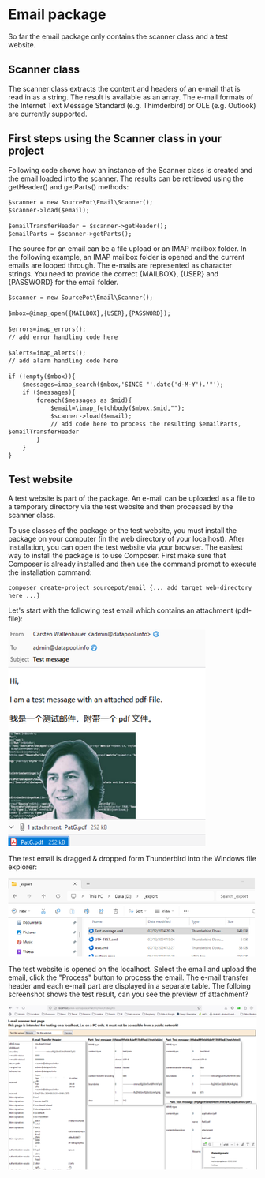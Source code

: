 # Email package

So far the email package only contains the scanner class and a test website.

## Scanner class

The scanner class extracts the content and headers of an e-mail that is read in as a string. The result is available as an array. The e-mail formats of the Internet Text Message Standard (e.g. Thimderbird) or OLE (e.g. Outlook) are currently supported.

## First steps using the Scanner class in your project

Following code shows how an instance of the Scanner class is created and the email loaded into the scanner. The results can be retrieved using the getHeader() and getParts() methods:
```
$scanner = new SourcePot\Email\Scanner();
$scanner->load($email);

$emailTransferHeader = $scanner->getHeader();
$emailParts = $scanner->getParts();
```

The source for an email can be a file upload or an IMAP mailbox folder. In the following example, an IMAP mailbox folder is opened and the current emails are looped through. The e-mails are represented as character strings. You need to provide the correct {MAILBOX}, {USER} and {PASSWORD} for the email folder.
```
$scanner = new SourcePot\Email\Scanner();

$mbox=@imap_open({MAILBOX},{USER},{PASSWORD});

$errors=imap_errors();  
// add error handling code here

$alerts=imap_alerts();
// add alarm handling code here

if (!empty($mbox)){
    $messages=imap_search($mbox,'SINCE "'.date('d-M-Y').'"');
    if ($messages){
        foreach($messages as $mid){
            $email=\imap_fetchbody($mbox,$mid,"");
            $scanner->load($email);
            // add code here to process the resulting $emailParts, $emailTransferHeader
        }
    }
}    
```

## Test website
A test website is part of the package. An e-mail can be uploaded as a file to a temporary directory via the test website and then processed by the scanner class.

To use classes of the package or the test website, you must install the package on your computer (in the web directory of your localhost). After installation, you can open the test website via your browser. The easiest way to install the package is to use Composer. First make sure that Composer is already installed and then use the command prompt to execute the installation command:
```
composer create-project sourcepot/email {... add target web-directory here ...}
```

Let's start with the following test email which contains an attachment (pdf-file):

<kbd><img src="./assets/test_message.png" alt="Test email" style="width:400px;"/></kbd>

The test email is dragged & dropped form Thunderbird into the Windows file explorer:

<kbd><img src="./assets/test_message_upload.png" alt="Test copied to a folder on the computer" style="width:500px;"/></kbd>

The test website is opened on the localhost. Select the email and upload the email, click the "Process" button to process the email. The e-mail transfer header and each e-mail part are displayed in a separate table. The folloing screenshot shows the test result, can you see the preview of attachment?

<kbd><img src="./assets/test_message_test_page.png" alt="Test email uploaded and processed"/></kbd>

